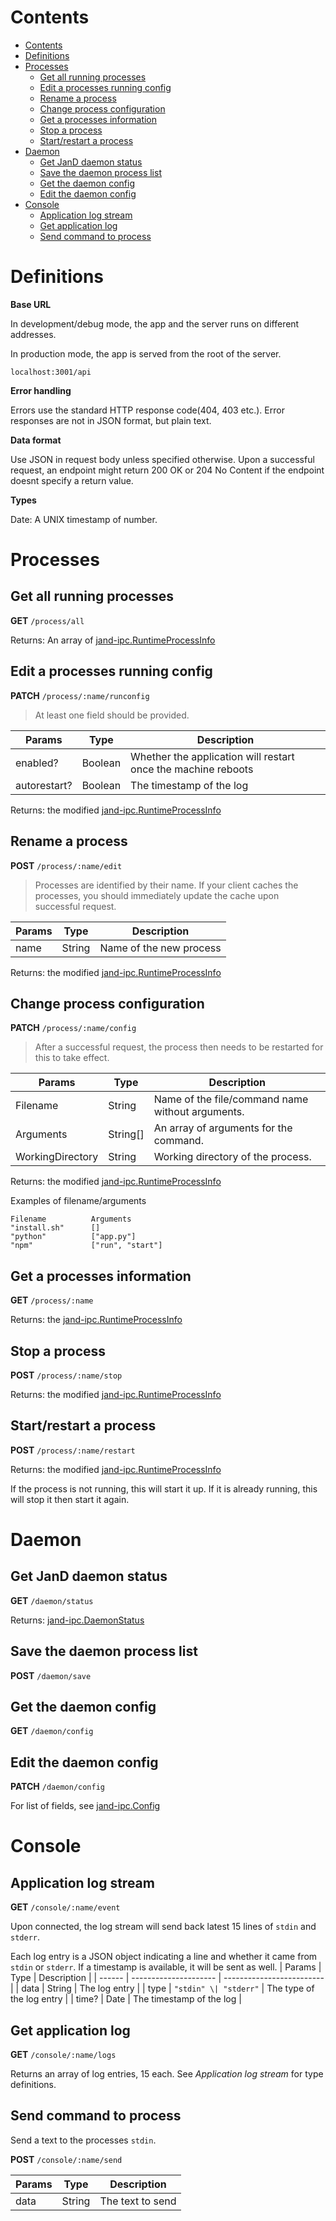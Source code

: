 # Contents
- [Contents](#contents)
- [Definitions](#definitions)
- [Processes](#processes)
  - [Get all running processes](#get-all-running-processes)
  - [Edit a processes running config](#edit-a-processes-running-config)
  - [Rename a process](#rename-a-process)
  - [Change process configuration](#change-process-configuration)
  - [Get a processes information](#get-a-processes-information)
  - [Stop a process](#stop-a-process)
  - [Start/restart a process](#startrestart-a-process)
- [Daemon](#daemon)
  - [Get JanD daemon status](#get-jand-daemon-status)
  - [Save the daemon process list](#save-the-daemon-process-list)
  - [Get the daemon config](#get-the-daemon-config)
  - [Edit the daemon config](#edit-the-daemon-config)
- [Console](#console)
  - [Application log stream](#application-log-stream)
  - [Get application log](#get-application-log)
  - [Send command to process](#send-command-to-process)

# Definitions

**Base URL**

In development/debug mode, the app and the server runs on different addresses.

In production mode, the app is served from the root of the server.
```
localhost:3001/api
```

**Error handling**

Errors use the standard HTTP response code(404, 403 etc.). Error responses are not in JSON format, but plain text.

**Data format**

Use JSON in request body unless specified otherwise. Upon a successful request, an endpoint might return 200 OK or 204 No Content if the endpoint doesnt specify a return value.

**Types**

Date: A UNIX timestamp of number.

# Processes

## Get all running processes

**GET** `/process/all`

Returns: An array of [jand-ipc.RuntimeProcessInfo](https://github.com/skybird23333/jand-ipc#runtimeprocessinfo--object)

## Edit a processes running config

**PATCH** `/process/:name/runconfig`

> At least one field should be provided.

| Params       | Type    | Description                                                   |
| ------------ | ------- | ------------------------------------------------------------- |
| enabled?     | Boolean | Whether the application will restart once the machine reboots |
| autorestart? | Boolean | The timestamp of the log                                      |

Returns: the modified [jand-ipc.RuntimeProcessInfo](https://github.com/skybird23333/jand-ipc#runtimeprocessinfo--object)

## Rename a process
**POST** `/process/:name/edit`
> Processes are identified by their name. If your client caches the processes, you should immediately update the cache upon successful request.

| Params | Type   | Description             |
| ------ | ------ | ----------------------- |
| name   | String | Name of the new process |

Returns: the modified [jand-ipc.RuntimeProcessInfo](https://github.com/skybird23333/jand-ipc#runtimeprocessinfo--object)

## Change process configuration

**PATCH** `/process/:name/config`

> After a successful request, the process then needs to be restarted for this to take effect.

| Params           | Type     | Description                                      |
| ---------------- | -------- | ------------------------------------------------ |
| Filename         | String   | Name of the file/command name without arguments. |
| Arguments        | String[] | An array of arguments for the command.           |
| WorkingDirectory | String   | Working directory of the process.                |

Returns: the modified [jand-ipc.RuntimeProcessInfo](https://github.com/skybird23333/jand-ipc#runtimeprocessinfo--object)

Examples of filename/arguments

```
Filename          Arguments
"install.sh"      []
"python"          ["app.py"]
"npm"             ["run", "start"]
```


## Get a processes information
**GET** `/process/:name`

Returns: the [jand-ipc.RuntimeProcessInfo](https://github.com/skybird23333/jand-ipc#runtimeprocessinfo--object)

## Stop a process

**POST** `/process/:name/stop`

Returns: the modified [jand-ipc.RuntimeProcessInfo](https://github.com/skybird23333/jand-ipc#runtimeprocessinfo--object)


## Start/restart a process

**POST** `/process/:name/restart`

Returns: the modified [jand-ipc.RuntimeProcessInfo](https://github.com/skybird23333/jand-ipc#runtimeprocessinfo--object)

If the process is not running, this will start it up. If it is already running, this will stop it then start it again.

# Daemon

## Get JanD daemon status

**GET** `/daemon/status`

Returns: [jand-ipc.DaemonStatus](https://github.com/skybird23333/jand-ipc#daemonstatus--object)

## Save the daemon process list

**POST** `/daemon/save`

## Get the daemon config
**GET** `/daemon/config`

## Edit the daemon config

**PATCH** `/daemon/config`

For list of fields, see [jand-ipc.Config](https://github.com/skybird23333/jand-ipc#config--object)

# Console

## Application log stream

**GET** `/console/:name/event`

Upon connected, the log stream will send back latest 15 lines of `stdin` and `stderr`.

Each log entry is a JSON object indicating a line and whether it came from `stdin` or `stderr`. If a timestamp is available, it will be sent as well.
| Params | Type                  | Description               |
| ------ | --------------------- | ------------------------- |
| data   | String                | The log entry             |
| type   | `"stdin" \| "stderr"` | The type of the log entry |
| time?  | Date                  | The timestamp of the log  |

## Get application log

**GET** `/console/:name/logs`

Returns an array of log entries, 15 each. See *Application log stream* for type definitions.

## Send command to process

Send a text to the processes `stdin`.

**POST** `/console/:name/send`

| Params | Type   | Description      |
| ------ | ------ | ---------------- |
| data   | String | The text to send |